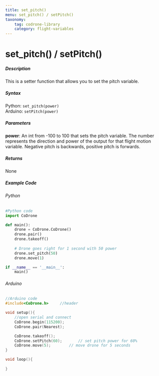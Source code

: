 ```yaml
---
title: set_pitch()
menu: set_pitch() / setPitch()
taxonomy:
	tag: codrone-library
	category: flight-variables
---
```


# set_pitch() / setPitch()

##### Description
This is a setter function that allows you to set the pitch variable.

##### Syntax
Python: ```set_pitch(power)```<br />
Arduino: ```setPitch(power)```

##### Parameters

**power**: An int from -100 to 100 that sets the pitch variable.  The number represents the direction and power of the output for that flight motion variable. Negative pitch is backwards, positive pitch is forwards.

##### Returns

None

##### Example Code
###### Python
```python
#Python code
import CoDrone

def main():
	drone = CoDrone.CoDrone()
	drone.pair()
	drone.takeoff()
	
	# Drone goes right for 1 second with 50 power
	drone.set_pitch(50)
	drone.move(1)

if __name__ == '__main__':
	main()

```
###### Arduino
```c
//Arduino code
#include<CoDrone.h>		//header

void setup(){
	//open serial and connect
	CoDrone.begin(115200);
	CoDrone.pair(Nearest);

	CoDrone.takeoff();
	CoDrone.setPitch(60);		// set pitch power for 60%
	CoDrone.move(5);		// move drone for 5 seconds
}

void loop(){
	
}
	
```